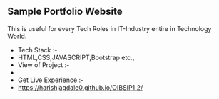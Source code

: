 ## Sample Portfolio Website
This is useful for every Tech Roles in IT-Industry entire in Technology World.
- Tech Stack :-
- HTML,CSS,JAVASCRIPT,Bootstrap etc.,
- View of Project :-
- 
- Get Live Experience :-
- https://harishjagdale0.github.io/OIBSIP1.2/
